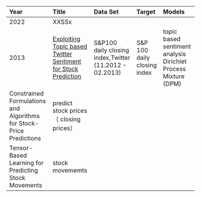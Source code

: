 Year  |Title  |Data Set     |Target         |Models|
:-----|:------|:------------|:--------------|:-----|
2022  |XXSSx    |             |               |      |
2013 |[Exploiting Topic based Twitter Sentiment for Stock Prediction](https://aclanthology.org/P13-2005.pdf) |S&P100 daily closing index,Twitter <br/>(11.2012 - 02.2013) |S&P 100 daily closing index |topic based sentiment analysis Dirichlet Process Mixture (DPM)
Constrained Formulations and Algorithms for Stock-Price Predictions |predict stock prices （ closing prices）|||| \n
Tensor-Based Learning for Predicting Stock Movements |stock movememts ||||\n

